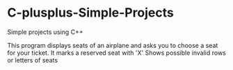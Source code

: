 # C-plusplus-Simple-Projects
Simple projects using C++ 

This program displays seats of an airplane and asks you to choose a seat for your ticket. 
It marks a reserved seat with 'X'
Shows possible invalid rows or letters of seats
